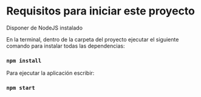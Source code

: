 # Requisitos para iniciar este proyecto

Disponer de NodeJS instalado

En la terminal, dentro de la carpeta del proyecto ejecutar el siguiente comando para instalar todas las dependencias:
### `npm install`

Para ejecutar la aplicación escribir:
### `npm start`
